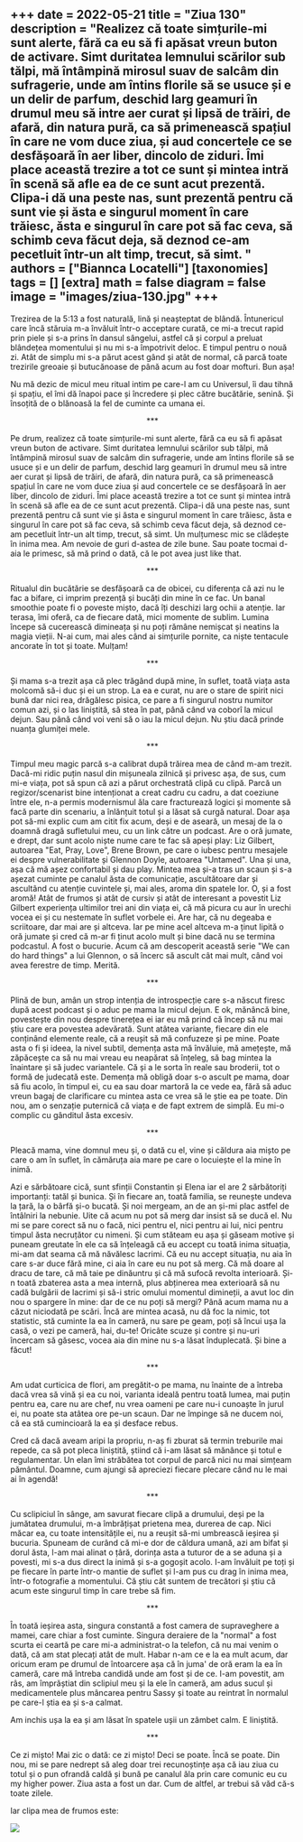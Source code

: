 
+++
date = 2022-05-21
title = "Ziua 130"
description = "Realizez că toate simțurile-mi sunt alerte, fără ca eu să fi apăsat vreun buton de activare. Simt duritatea lemnului scărilor sub tălpi, mă întâmpină mirosul suav de salcâm din sufragerie, unde am întins florile să se usuce și e un delir de parfum, deschid larg geamuri în drumul meu să intre aer curat și lipsă de trăiri, de afară, din natura pură, ca să primenească spațiul în care ne vom duce ziua, și aud concertele ce se desfășoară în aer liber, dincolo de ziduri. Îmi place această trezire a tot ce sunt și mintea intră în scenă să afle ea de ce sunt acut prezentă. Clipa-i dă una peste nas, sunt prezentă pentru că sunt vie și ăsta e singurul moment în care trăiesc, ăsta e singurul în care pot să fac ceva, să schimb ceva făcut deja, să deznod ce-am pecetluit într-un alt timp, trecut, să simt.  "
authors = ["Biannca Locatelli"]
[taxonomies]
tags = []
[extra]
math = false
diagram = false
image = "images/ziua-130.jpg"
+++
---

Trezirea de la 5:13 a fost naturală, lină și neașteptat de blândă. Întunericul care încă stăruia m-a învăluit într-o acceptare curată, ce mi-a trecut rapid prin piele și s-a prins în dansul sângelui, astfel că și corpul a preluat blândețea momentului și nu mi s-a împotrivit deloc. E timpul pentru o nouă zi. Atât de simplu mi s-a părut acest gând și atât de normal, că parcă toate trezirile greoaie și butucănoase de până acum au fost doar mofturi. Bun așa!

Nu mă dezic de micul meu ritual intim pe care-l am cu Universul, îi dau tihnă și spațiu, el îmi dă înapoi pace și încredere și plec către bucătărie, senină. Și însoțită de o blănoasă la fel de cuminte ca umana ei.

<p style="text-align: center;">***</p>

Pe drum, realizez că toate simțurile-mi sunt alerte, fără ca eu să fi apăsat vreun buton de activare. Simt duritatea lemnului scărilor sub tălpi, mă întâmpină mirosul suav de salcâm din sufragerie, unde am întins florile să se usuce și e un delir de parfum, deschid larg geamuri în drumul meu să intre aer curat și lipsă de trăiri, de afară, din natura pură, ca să primenească spațiul în care ne vom duce ziua și aud concertele ce se desfășoară în aer liber, dincolo de ziduri. Îmi place această trezire a tot ce sunt și mintea intră în scenă să afle ea de ce sunt acut prezentă. Clipa-i dă una peste nas, sunt prezentă pentru că sunt vie și ăsta e singurul moment în care trăiesc, ăsta e singurul în care pot să fac ceva, să schimb ceva făcut deja, să deznod ce-am pecetluit într-un alt timp, trecut, să simt. Un mulțumesc mic se clădește în inima mea. Am nevoie de guri d-astea de zile bune. Sau poate tocmai d-aia le primesc, să mă prind o dată, că le pot avea just like that.

<p style="text-align: center;">***</p>

Ritualul din bucătărie se desfășoară ca de obicei, cu diferența că azi nu le fac a bifare, ci imprim prezență și bucăți din mine în ce fac. Un banal smoothie poate fi o poveste mișto, dacă îți deschizi larg ochii a atenție. Iar terasa, îmi oferă, ca de fiecare dată, mici momente de sublim. Lumina începe să cucerească dimineața și nu poți rămâne nemișcat și neatins la magia vieții. N-ai cum, mai ales când ai simțurile pornite, ca niște tentacule ancorate în tot și toate. Mulțam!

<p style="text-align: center;">***</p>

Și mama s-a trezit așa că plec trăgând după mine, în suflet, toată viața asta molcomă să-i duc și ei un strop. La ea e curat, nu are o stare de spirit nici bună dar nici rea, drăgălesc pisica, ce pare a fi singurul nostru numitor comun azi, și o las liniștită, să stea în pat, până când va coborî la micul dejun. Sau până când voi veni să o iau la micul dejun. Nu știu dacă prinde nuanța glumiței mele.

<p style="text-align: center;">***</p>

Timpul meu magic parcă s-a calibrat după trăirea mea de când m-am trezit. Dacă-mi ridic puțin nasul din mișuneala zilnică și privesc așa, de sus, cum mi-e viața, pot să spun că azi a părut orchestrată clipă cu clipă. Parcă un regizor/scenarist bine intenționat a creat cadru cu cadru, a dat coeziune între ele, n-a permis modernismul ăla care fracturează logici și momente să facă parte din scenariu, a înlănțuit totul și a lăsat să curgă natural. Doar așa pot să-mi explic cum am citit fix acum, deși e de aseară, un mesaj de la o doamnă dragă sufletului meu, cu un link către un podcast. Are o oră jumate, e drept, dar sunt acolo niște nume care te fac să apeși play: Liz Gilbert, autoarea "Eat, Pray, Love", Brene Brown, pe care o iubesc pentru mesajele ei despre vulnerabilitate și Glennon Doyle, autoarea "Untamed". Una și una, așa că mă așez confortabil și dau play. Mintea mea și-a tras un scaun și s-a așezat cuminte pe canalul ăsta de comunicație, ascultătoare dar și ascultând cu atenție cuvintele și, mai ales, aroma din spatele lor. O, și a fost aromă! Atât de frumos și atât de cursiv și atât de interesant a povestit Liz Gilbert experiența ultimilor trei ani din viața ei, că mă picura cu aur în urechi vocea ei și cu nestemate în suflet vorbele ei. Are har, că nu degeaba e scriitoare, dar mai are și altceva. Iar pe mine acel altceva m-a ținut lipită o oră jumate și cred că m-ar fi ținut acolo mult și bine dacă nu se termina podcastul. A fost o bucurie. Acum că am descoperit această serie "We can do hard things" a lui Glennon, o să încerc să ascult cât mai mult, când voi avea ferestre de timp. Merită.

<p style="text-align: center;">***</p>

Plină de bun, amân un strop intenția de introspecție care s-a născut firesc după acest podcast și o aduc pe mama la micul dejun. E ok, mănâncă bine, povestește din nou despre tinerețea ei iar eu mă prind că încep să nu mai știu care era povestea adevărată. Sunt atâtea variante, fiecare din ele conținând elemente reale, că a reușit să mă confuzeze și pe mine. Poate asta o fi și ideea, la nivel subtil, demența asta mă învăluie, mă amețește, mă zăpăcește ca să nu mai vreau eu neapărat să înțeleg, să bag mintea la înaintare și să judec variantele. Că și a le sorta în reale sau broderii, tot o formă de judecată este. Demența mă obligă doar s-o ascult pe mama, doar să fiu acolo, în timpul ei, cu ea sau doar martoră la ce vede ea, fără să aduc vreun bagaj de clarificare cu mintea asta ce vrea să le știe ea pe toate. Din nou, am o senzație puternică că viața e de fapt extrem de simplă. Eu mi-o complic cu gânditul ăsta excesiv.

<p style="text-align: center;">***</p>

Pleacă mama, vine domnul meu și, o dată cu el, vine și căldura aia mișto pe care o am în suflet, în cămăruța aia mare pe care o locuiește el la mine în inimă.

Azi e sărbătoare cică, sunt sfinții Constantin și Elena iar el are 2 sărbătoriți importanți: tatăl și bunica. Și în fiecare an, toată familia, se reunește undeva la țară, la o bârfă și-o bucată. Și noi mergeam, an de an și-mi plac astfel de întâlniri la nebunie. Uite că acum nu pot să merg dar insist să se ducă el. Nu mi se pare corect să nu o facă, nici pentru el, nici pentru ai lui, nici pentru timpul ăsta necruțător cu nimeni. Și cum stăteam eu așa și găseam motive și puneam greutate în ele ca să înțeleagă că eu accept cu toată inima situația, mi-am dat seama că mă năvălesc lacrimi. Că eu nu accept situația, nu aia în care s-ar duce fără mine, ci aia în care eu nu pot să merg. Că mă doare al dracu de tare, că mă taie pe dinăuntru și că mă sufocă revolta interioară. Și-n toată zbaterea asta a mea internă, plus abținerea mea exterioară să nu cadă bulgării de lacrimi și să-i stric omului momentul dimineții, a avut loc din nou o spargere în mine: dar de ce nu poți să mergi? Până acum mama nu a căzut niciodată pe scări. Încă are mintea acasă, nu dă foc la nimic, tot statistic, stă cuminte la ea în cameră, nu sare pe geam, poți să încui ușa la casă, o vezi pe cameră, hai, du-te! Oricâte scuze și contre și nu-uri încercam să găsesc, vocea aia din mine nu s-a lăsat înduplecată. Și bine a făcut!

<p style="text-align: center;">***</p>

Am udat curticica de flori, am pregătit-o pe mama, nu înainte de a întreba dacă vrea să vină și ea cu noi, varianta ideală pentru toată lumea, mai puțin pentru ea, care nu are chef, nu vrea oameni pe care nu-i cunoaște în jurul ei, nu poate sta atâtea ore pe-un scaun. Dar ne împinge să ne ducem noi, că ea stă cumincioară la ea și desface rebus.

Cred că dacă aveam aripi la propriu, n-aș fi zburat să termin treburile mai repede, ca să pot pleca liniștită, știind că i-am lăsat să mănânce și totul e regulamentar. Un elan îmi străbătea tot corpul de parcă nici nu mai simțeam pământul. Doamne, cum ajungi să apreciezi fiecare plecare când nu le mai ai în agendă!

<p style="text-align: center;">***</p>

Cu sclipiciul în sânge, am savurat fiecare clipă a drumului, deși pe la jumătatea drumului, m-a îmbrățișat prietena mea, durerea de cap. Nici măcar ea, cu toate intensitățile ei, nu a reușit să-mi umbrească ieșirea și bucuria. Spuneam de curând că mi-e dor de căldura umană, azi am bifat și dorul ăsta, l-am mai alinat o țâră, dorința asta a tuturor de a se aduna și a povesti, mi s-a dus direct la inimă și s-a gogoșit acolo. I-am învăluit pe toți și pe fiecare în parte într-o mantie de suflet și l-am pus cu drag în inima mea, într-o fotografie a momentului. Că știu cât suntem de trecători și știu că acum este singurul timp în care trebe să fim.

<p style="text-align: center;">***</p>

În toată ieșirea asta, singura constantă a fost camera de supraveghere a mamei, care chiar a fost cuminte. Singura deraiere de la "normal" a fost scurta ei ceartă pe care mi-a administrat-o la telefon, că nu mai venim o dată, că am stat plecați atât de mult. Habar n-am ce e la ea mult acum, dar oricum eram pe drumul de întoarcere așa că în juma' de oră eram la ea în cameră, care mă întreba candidă unde am fost și de ce. I-am povestit, am râs, am împrăștiat din sclipiul meu și la ele în cameră, am adus sucul și medicamentele plus mâncarea pentru Sassy și toate au reintrat în normalul pe care-l știa ea și s-a calmat.

Am inchis ușa la ea și am lăsat în spatele ușii un zâmbet calm. E liniștită.

<p style="text-align: center;">***</p>

Ce zi mișto! Mai zic o dată: ce zi mișto! Deci se poate. Încă se poate. Din nou, mi se pare nedrept să aleg doar trei recunoștințe așa că iau ziua cu totul și o pun ofrandă caldă și bună pe canalul ăla prin care comunic eu cu my higher power. Ziua asta a fost un dar. Cum de altfel, ar trebui să văd că-s toate zilele.

Iar clipa mea de frumos este:

<div class="flex justify-center">
  <img src="images/field.jpeg" />
</div>

